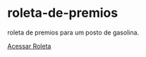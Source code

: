 # roleta-de-premios
 roleta de premios para um posto de gasolina.

 <a href="https://kaiofabiodev.github.io/roleta-de-premios/">Acessar Roleta</a>
